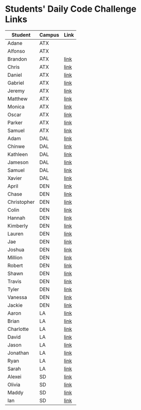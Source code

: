 # Students' Daily Code Challenge Links

|Student|Campus|Link|
|---|---|---|
| Adane | ATX |  |
| Alfonso | ATX |  |
| Brandon | ATX | [link](https://git.generalassemb.ly/Bsacco9814/daily-js-code-challenges) |
| Chris | ATX | [link](https://git.generalassemb.ly/ChrisChroma/daily-js-code-challenges) |
| Daniel | ATX | [link](https://git.generalassemb.ly/ddunn40495/daily-js-code-challenges) |
| Gabriel | ATX | [link](https://git.generalassemb.ly/gabivarella/daily-js-code-challenges) |
| Jeremy | ATX | [link](https://git.generalassemb.ly/JBCripe/daily-js-code-challenges) |
| Matthew | ATX | [link](https://git.generalassemb.ly/mjmoquin/daily-js-code-challenges) |
| Monica | ATX | [link](https://git.generalassemb.ly/monicamartinez64/daily-js-code-challenges) |
| Oscar | ATX | [link](https://git.generalassemb.ly/oscarf1005/daily-js-code-challenges) |
| Parker | ATX | [link](https://git.generalassemb.ly/ParkerOH/daily-js-code-challenges) |
| Samuel | ATX | [link](https://git.generalassemb.ly/sammyt/daily-js-code-challenges) |
| Adam | DAL | [link](https://git.generalassemb.ly/jad1985/daily-js-code-challenges) |
| Chinwe | DAL | [link](https://git.generalassemb.ly/chinwe2020/daily-js-code-challenges) |
| Kathleen | DAL | [link](https://git.generalassemb.ly/kstick/daily-js-code-challenges) |
| Jameson | DAL | [link](https://git.generalassemb.ly/Jaice561/daily-js-code-challenges) |
| Samuel | DAL | [link](https://git.generalassemb.ly/samuel117/daily-js-code-challenges) |
| Xavier | DAL | [link](https://git.generalassemb.ly/xaviermarquezdelaplata/daily-js-code-challenges) |
| April | DEN | [link](https://git.generalassemb.ly/aprilkrgonzales/daily-js-code-challenges) |
| Chase | DEN | [link](https://git.generalassemb.ly/chasewri/daily-js-code-challenges) |
| Christopher | DEN | [link](https://git.generalassemb.ly/CViolante/daily-js-code-challenges) |
| Colin | DEN | [link](https://git.generalassemb.ly/colin96man/daily-js-code-challenges) |
| Hannah | DEN | [link](https://git.generalassemb.ly/hbrantley10/daily-js-code-challenges) |
| Kimberly | DEN | [link](https://git.generalassemb.ly/kimberlyalord/daily-js-code-challenges) |
| Lauren | DEN | [link](https://git.generalassemb.ly/laurenmengert/daily-js-code-challenges) |
| Jae | DEN | [link](https://git.generalassemb.ly/hoodieee/daily-js-code-challenges) |
| Joshua | DEN | [link](https://git.generalassemb.ly/joshfern24/daily-js-code-challenges) |
| Million | DEN | [link](https://git.generalassemb.ly/million/daily-js-code-challenges) |
| Robert | DEN | [link](https://git.generalassemb.ly/rperillo1/daily-js-code-challenges) |
| Shawn | DEN | [link](https://git.generalassemb.ly/sgluchacki/daily-js-code-challenges) |
| Travis | DEN | [link](https://git.generalassemb.ly/TCashion44/daily-js-code-challenges) |
| Tyler | DEN | [link](https://git.generalassemb.ly/tawlur/daily-js-code-challenges) |
| Vanessa | DEN | [link](https://git.generalassemb.ly/vanessalarsen33/daily-js-code-challenges) |
| Jackie | DEN | [link](https://git.generalassemb.ly/JackieDenver/daily-js-code-challenges) |
| Aaron | LA | [link](https://git.generalassemb.ly/asmith-asmith/daily-js-code-challenges) |
| Brian | LA | [link](https://git.generalassemb.ly/bliu7/daily-js-code-challenges) |
| Charlotte | LA | [link](https://git.generalassemb.ly/charlottepak/daily-js-code-challenges) |
| David | LA | [link](https://git.generalassemb.ly/davesheinbein/daily-js-code-challenges) |
| Jason | LA | [link](https://git.generalassemb.ly/JHur/daily-js-code-challenges) |
| Jonathan | LA | [link](https://git.generalassemb.ly/JonathanLane/daily-js-code-challenges) |
| Ryan | LA | [link](https://git.generalassemb.ly/Naryx/daily-js-code-challenges) |
| Sarah | LA | [link](https://git.generalassemb.ly/srosky/daily-js-code-challenges) |
| Alexei | SD | [link](https://git.generalassemb.ly/audarbe/daily-js-code-challenges) |
| Olivia | SD | [link](https://git.generalassemb.ly/olivialauren/daily-js-code-challenges) |
| Maddy | SD | [link](https://git.generalassemb.ly/maddy-v/daily-js-code-challenges) |
| Ian | SD | [link](https://git.generalassemb.ly/ivitaga/daily-js-code-challenges) |

